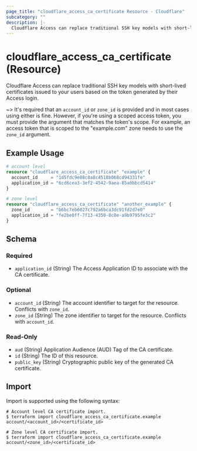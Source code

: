 ```yaml
---
page_title: "cloudflare_access_ca_certificate Resource - Cloudflare"
subcategory: ""
description: |-
  Cloudflare Access can replace traditional SSH key models with short-lived certificates issued to your users based on the token generated by their Access login.
---
```


# cloudflare_access_ca_certificate (Resource)

Cloudflare Access can replace traditional SSH key models with short-lived certificates issued to your users based on the token generated by their Access login.

~> It's required that an `account_id` or `zone_id` is provided and in
most cases using either is fine. However, if you're using a scoped
access token, you must provide the argument that matches the token's
scope. For example, an access token that is scoped to the "example.com"
zone needs to use the `zone_id` argument.

## Example Usage

```terraform
# account level
resource "cloudflare_access_ca_certificate" "example" {
  account_id     = "1d5fdc9e88c8a8c4518b068cd94331fe"
  application_id = "6cd6cea3-3ef2-4542-9aea-85a0bbcd5414"
}

# zone level
resource "cloudflare_access_ca_certificate" "another_example" {
  zone_id        = "b6bc7eb6027c792a6bca3dc91fd2d7e0"
  application_id = "fe2be0ff-7f13-4350-8c8e-a9b9795fe3c2"
}
```

<!-- schema generated by tfplugindocs -->
## Schema

### Required

- `application_id` (String) The Access Application ID to associate with the CA certificate.

### Optional

- `account_id` (String) The account identifier to target for the resource. Conflicts with `zone_id`.
- `zone_id` (String) The zone identifier to target for the resource. Conflicts with `account_id`.

### Read-Only

- `aud` (String) Application Audience (AUD) Tag of the CA certificate.
- `id` (String) The ID of this resource.
- `public_key` (String) Cryptographic public key of the generated CA certificate.

## Import

Import is supported using the following syntax:

```shell
# Account level CA certificate import.
$ terraform import cloudflare_access_ca_certificate.example account/<account_id>/<certificate_id>

# Zone level CA certificate import.
$ terraform import cloudflare_access_ca_certificate.example account/<zone_id>/<certificate_id>
```
